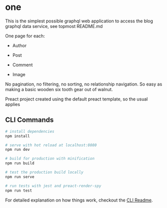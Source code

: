 # one

This is the simplest possible graphql web application to access the blog graphql data service, see topmost README.md

One page for each: 

* Author

* Post

* Comment

* Image

No pagination, no filtering, no sorting, no relationship navigation.  So easy as making a basic wooden six tooth gear out of walnut.

Preact project created using the default preact template, so the usual applies

## CLI Commands

``` bash
# install dependencies
npm install

# serve with hot reload at localhost:8080
npm run dev

# build for production with minification
npm run build

# test the production build locally
npm run serve

# run tests with jest and preact-render-spy 
npm run test
```

For detailed explanation on how things work, checkout the [CLI Readme](https://github.com/developit/preact-cli/blob/master/README.md).
